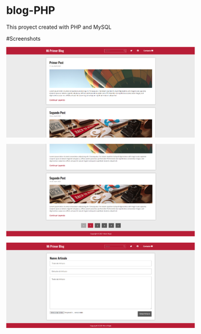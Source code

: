 # blog-PHP
This proyect created with PHP and MySQL

#Screenshots

![](img/blog-inicio.png)

![](img/blog-footer.png)

![](img/blog-new.png)
